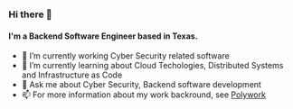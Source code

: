 ### Hi there 👋

#### I'm a Backend Software Engineer based in Texas.

- 🔭 I’m currently working Cyber Security related software
- 🌱 I’m currently learning about Cloud Techologies, Distributed Systems and Infrastructure as Code
- 💬 Ask me about Cyber Security, Backend software development
- 📫 For more information about my work backround, see [Polywork](https://www.polywork.com/miguelh)
